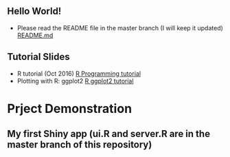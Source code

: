 ## Hello World!
* Please read the README file in the master branch (I will keep it updated)
<a href="https://github.com/corytu/R_Language_Playground/blob/master/README.md">README.md</a>

## Tutorial Slides
* R tutorial (Oct 2016)
<a href="https://github.com/corytu/R_Language_Playground/blob/master/R_Tutorial_20161012_BLP.pdf">R Programming tutorial</a>
* Plotting with R: ggplot2
<a href="https://corytu.github.io/datascienceplayground/Plotting_with_R_ggplot2.html">R ggplot2 tutorial</a>

# Prject Demonstration
## My first Shiny app (ui.R and server.R are in the master branch of this repository)
